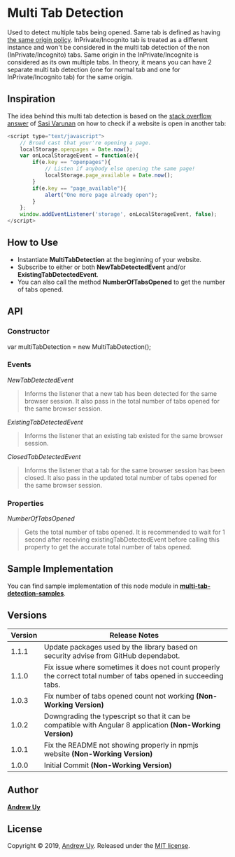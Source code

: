 # Multi Tab Detection
Used to detect multiple tabs being opened. Same tab is defined as having [the same origin policy](https://en.wikipedia.org/wiki/Same-origin_policy#Origin_determination_rules). InPrivate/Incognito tab is treated as a different instance and won't be considered in the multi tab detection of the non (InPrivate/Incognito) tabs. Same origin in the InPrivate/Incognite is considered as its own multiple tabs. In theory, it means you can have 2 separate multi tab detection (one for normal tab and one for InPrivate/Incognito tab) for the same origin.

## Inspiration
The idea behind this multi tab detection is based on the [stack overflow answer](https://stackoverflow.com/questions/23690666/check-if-my-website-is-open-in-another-tab#43291970) of [Sasi Varunan](https://stackoverflow.com/users/4146454/sasi-varunan) on how to check if a website is open in another tab:
```javascript
<script type="text/javascript">
    // Broad cast that your're opening a page.
    localStorage.openpages = Date.now();
    var onLocalStorageEvent = function(e){
        if(e.key == "openpages"){
            // Listen if anybody else opening the same page!
            localStorage.page_available = Date.now();
        }
        if(e.key == "page_available"){
            alert("One more page already open");
        }
    };
    window.addEventListener('storage', onLocalStorageEvent, false);
</script>
```

## How to Use
* Instantiate **MultiTabDetection** at the beginning of your website.
* Subscribe to either or both **NewTabDetectedEvent** and/or **ExistingTabDetectedEvent**.
* You can also call the method **NumberOfTabsOpened** to get the number of tabs opened.

## API
### Constructor
var multiTabDetection = new MultiTabDetection();

### Events
*NewTabDetectedEvent*
> Informs the listener that a new tab has been detected for the same browser session. It also pass in the total number of tabs opened for the same browser session.

*ExistingTabDetectedEvent*
> Informs the listener that an existing tab existed for the same browser session.

*ClosedTabDetectedEvent*
> Informs the listener that a tab for the same browser session has been closed. It also pass in the updated total number of tabs opened for the same browser session.

### Properties
*NumberOfTabsOpened*
> Gets the total number of tabs opened. It is recommended to wait for 1 second after receiving existingTabDetectedEvent before calling this property to get the accurate total number of tabs opened.

## Sample Implementation
You can find sample implementation of this node module in [**multi-tab-detection-samples**](https://github.com/uy-andrew/multi-tab-detection-samples).

## Versions
Version | Release Notes
------- | -------------
1.1.1   | Update packages used by the library based on security advise from GitHub dependabot.
1.1.0   | Fix issue where sometimes it does not count properly the correct total number of tabs opened in succeeding tabs. 
1.0.3   | Fix number of tabs opened count not working **(Non-Working Version)**
1.0.2   | Downgrading the typescript so that it can be compatible with Angular 8 application **(Non-Working Version)** 
1.0.1   | Fix the README not showing properly in npmjs website **(Non-Working Version)**
1.0.0   | Initial Commit **(Non-Working Version)**

## Author
[**Andrew Uy**](https://github.com/uy-andrew)

## License
Copyright © 2019, [Andrew Uy](https://github.com/uy-andrew).
Released under the [MIT license](https://github.com/uy-andrew/multi-tab-detection/blob/master/LICENSE).
